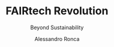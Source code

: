 ---
author: 'Alessandro Ronca'
title: FAIRtech Revolution
subtitle: Beyond Sustainability
image: /img/alessandro-ronca-05-x1b.jpg
---